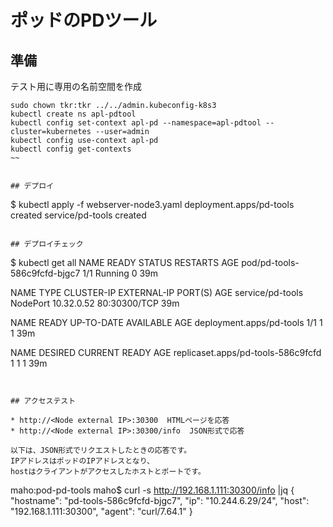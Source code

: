 # ポッドのPDツール


## 準備

テスト用に専用の名前空間を作成

~~~
sudo chown tkr:tkr ../../admin.kubeconfig-k8s3
kubectl create ns apl-pdtool
kubectl config set-context apl-pd --namespace=apl-pdtool --cluster=kubernetes --user=admin
kubectl config use-context apl-pd
kubectl config get-contexts
~~


## デプロイ

~~~
$ kubectl apply -f webserver-node3.yaml 
deployment.apps/pd-tools created
service/pd-tools created
~~~

## デプロイチェック

~~~
$ kubectl get all
NAME                           READY   STATUS    RESTARTS   AGE
pod/pd-tools-586c9fcfd-bjgc7   1/1     Running   0          39m

NAME               TYPE       CLUSTER-IP   EXTERNAL-IP   PORT(S)        AGE
service/pd-tools   NodePort   10.32.0.52   <none>        80:30300/TCP   39m

NAME                       READY   UP-TO-DATE   AVAILABLE   AGE
deployment.apps/pd-tools   1/1     1            1           39m

NAME                                 DESIRED   CURRENT   READY   AGE
replicaset.apps/pd-tools-586c9fcfd   1         1         1       39m
~~~


## アクセステスト

* http://<Node external IP>:30300  HTMLページを応答
* http://<Node external IP>:30300/info  JSON形式で応答

以下は、JSON形式でリクエストしたときの応答です。
IPアドレスはポッドのIPアドレスとなり、
hostはクライアントがアクセスしたホストとポートです。

~~~
maho:pod-pd-tools maho$ curl -s http://192.168.1.111:30300/info |jq
{
  "hostname": "pd-tools-586c9fcfd-bjgc7",
  "ip": "10.244.6.29/24",
  "host": "192.168.1.111:30300",
  "agent": "curl/7.64.1"
}
~~~

